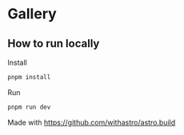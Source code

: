 # Gallery

## How to run locally

Install

```bash
pnpm install
```

Run

```bash
pnpm run dev
```

Made with <https://github.com/withastro/astro.build>

